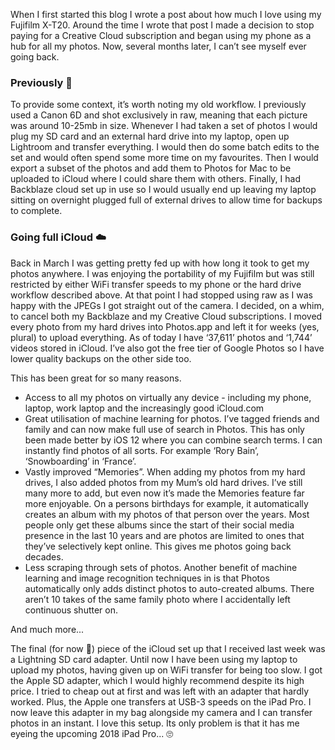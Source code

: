 When I first started this blog I wrote a post about how much I love using my Fujifilm X-T20. Around the time I wrote that post I made a decision to stop paying for a Creative Cloud subscription and began using my phone as a hub for all my photos. Now, several months later, I can’t see myself ever going back.

### Previously 💾 
To provide some context, it’s worth noting my old workflow. I previously used a Canon 6D and shot exclusively in raw, meaning that each picture was around 10-25mb in size. Whenever I had taken a set of photos I would plug my SD card and an external hard drive into my laptop, open up Lightroom and transfer everything. I would then do some batch edits to the set and would often spend some more time on my favourites. Then I would export a subset of the photos and add them to Photos for Mac to be uploaded to iCloud where I could share them with others. Finally, I had Backblaze cloud set up in use so I would usually end up leaving my laptop sitting on overnight plugged full of external drives to allow time for backups to complete. 

### Going full iCloud ☁️ 
Back in March I was getting pretty fed up with how long it took to get my photos anywhere. I was enjoying the portability of my Fujifilm but was still restricted by either WiFi transfer speeds to my phone or the hard drive workflow described above. At that point I had stopped using raw as I was happy with the JPEGs I got straight out of the camera. I decided, on a whim, to cancel both my Backblaze and my Creative Cloud subscriptions. I moved every photo from my hard drives into Photos.app and left it for weeks (yes, plural) to upload everything. As of today I have ‘37,611’ photos and ‘1,744’ videos stored in iCloud. I’ve also got the free tier of Google Photos so I have lower quality backups on the other side too.

This has been great for so many reasons.

* Access to all my photos on virtually any device - including my phone, laptop, work laptop and the increasingly good iCloud.com
* Great utilisation of machine learning for photos. I’ve tagged friends and family and can now make full use of search in Photos. This has only been made better by iOS 12 where you can combine search terms. I can instantly find photos of all sorts. For example ‘Rory Bain’, ‘Snowboarding’ in ‘France’. 
* Vastly improved “Memories”. When adding my photos from my hard drives, I also added photos from my Mum’s old hard drives. I’ve still many more to add, but even now it’s made the Memories feature far more enjoyable. On a persons birthdays for example, it automatically creates an album with my photos of that person over the years. Most people only get these albums since the start of their social media presence in the last 10 years and are photos are limited to ones that they’ve selectively kept online. This gives me photos going back decades. 
* Less scraping through sets of photos. Another benefit of machine learning and image recognition techniques in is that Photos automatically only adds distinct photos to auto-created albums. There aren’t 10 takes of the same family photo where I accidentally left continuous shutter on.

And much more...

The final (for now 😬) piece of the iCloud set up that I received last week was a Lightning SD card adapter. Until now I have been using my laptop to upload my photos, having given up on WiFi transfer for being too slow. I got the Apple SD adapter, which I would highly recommend despite its high price. I tried to cheap out at first and was left with an adapter that hardly worked. Plus, the Apple one transfers at USB-3 speeds on the iPad Pro. I now leave this adapter in my bag alongside my camera and I can transfer photos in an instant. I love this setup. Its only problem is that it has me eyeing the upcoming 2018 iPad Pro... 🙄







